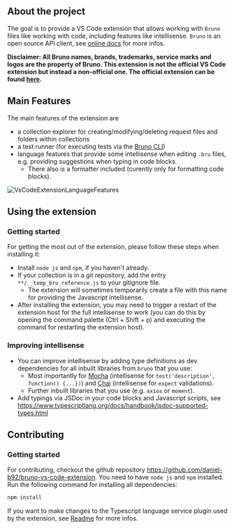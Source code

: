 ## About the project

The goal is to provide a VS Code extension that allows working with `Bruno` files like working with code, including features like intellisense. `Bruno` is an open source API client, see [online docs](https://docs.usebruno.com/) for more infos.

**Disclaimer: All Bruno names, brands, trademarks, service marks and logos are the property of Bruno. This extension is not the official VS Code extension but instead a non-official one. The official extension can be found [here](https://marketplace.visualstudio.com/items?itemName=bruno-api-client.bruno).**

## Main Features

The main features of the extension are

- a collection explorer for creating/modifying/deleting request files and folders within collections
- a test runner (for executing tests via the [Bruno CLI](https://www.npmjs.com/package/@usebruno/cli))
- language features that provide some intellisense when editing `.bru` files, e.g. providing suggestions when typing in code blocks.
  - There also is a formatter included (curently only for formatting code blocks).

![VsCodeExtensionLanguageFeatures](https://github.com/user-attachments/assets/c558b1bf-5a0a-45c0-bd03-eea25728edec)


## Using the extension

### Getting started

For getting the most out of the extension, please follow these steps when installing it:

- Install `node js` and `npm`, if you haven't already.
- If your collection is in a git repository, add the entry `**/__temp_bru_reference.js` to your gitignore file.
  - The extension will sometimes temporarily create a file with this name for providing the Javascript intellisense.
- After installing the extension, you may need to trigger a restart of the extension host for the full intellisense to work (you can do this by opening the command palette (Ctrl + Shift + p) and executing the command for restarting the extension host).


### Improving intellisense
- You can improve intellisense by adding type definitions as dev dependencies for all inbuilt libraries from `bruno` that you use:
  - Most importantly for [Mocha](https://www.npmjs.com/package/@types/mocha) (intellisense for `test('description', function() {...})`) and [Chai](https://www.npmjs.com/package/@types/chai) (intellisense for `expect` validations).
  - Further inbuilt libraries that you use (e.g. `axios` or `moment`).
- Add typings via JSDoc in your code blocks and Javascript scripts, see https://www.typescriptlang.org/docs/handbook/jsdoc-supported-types.html

## Contributing

### Getting started

For contributing, checkout the github repository https://github.com/daniel-b92/bruno-vs-code-extension.
You need to have `node js` and `npm` installed.
Run the following command for installing all dependencies:

```bash
npm install
```

If you want to make changes to the Typescript language service plugin used by the extension, see [Readme](./src/tsPlugin/README.md) for more infos.
